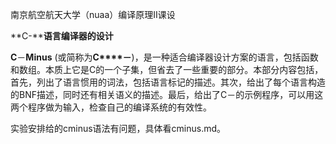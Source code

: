 南京航空航天大学（nuaa）编译原理II课设

**C-****语言编译器的设计**

**C**－**Minus** (或简称为**C****－**)，是一种适合编译器设计方案的语言，包括函数和数组。本质上它是C的一个子集，但省去了一些重要的部分。本部分内容包括，首先，列出了语言惯用的词法，包括语言标记的描述。其次，给出了每个语言构造的BNF描述，同时还有相关语义的描述。最后，给出了C－的示例程序，可以用这两个程序做为输入，检查自己的编译系统的有效性。



实验安排给的cminus语法有问题，具体看cminus.md。